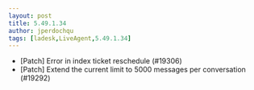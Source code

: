 ```yaml
---
layout: post
title: 5.49.1.34
author: jperdochqu
tags: [ladesk,LiveAgent,5.49.1.34]
---
```


- [Patch] Error in index ticket reschedule (#19306)
- [Patch] Extend the current limit to 5000 messages per conversation (#19292)

